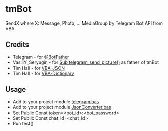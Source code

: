 # tmBot
SendX where X: Message, Photo, ... MediaGroup by Telegram Bot API from VBA
## Credits
- Telegram - for [@BotFather](https://t.me/BotFather)
- VasiliY_Seryugin - for [Sub telegram_send_picture()](https://www.planetaexcel.ru/forum/index.php?PAGE_NAME=message&FID=1&TID=93149&TITLE_SEO=93149-kak-sdelat-otpravku-v-telegram-iz-makrosa-vba-excel&MID=1193376#message1193376) as father of tmBot
- Tim Hall - for [VBA-JSON](https://github.com/VBA-tools/VBA-JSON)
- Tim Hall - for [VBA-Dictionary](https://github.com/timhall/VBA-Dictionary) 
## Usage
- Add to your project module [telegram.bas](telegram.bas)
- Add to your project module [JsonConverter.bas](https://github.com/abakum/VBA-JSON/blob/master/JsonConverter.bas)
- Set Public Const token=<bot_id>:<bot_password>
- Set Public Const chat_id=<chat_id>
- Run test()
